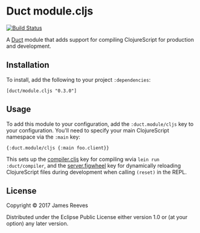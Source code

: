 # Duct module.cljs

[![Build Status](https://travis-ci.org/duct-framework/module.cljs.svg?branch=master)](https://travis-ci.org/duct-framework/module.cljs)

A [Duct][] module that adds support for compiling ClojureScript for
production and development.

[duct]: https://github.com/duct-framework/duct

## Installation

To install, add the following to your project `:dependencies`:

    [duct/module.cljs "0.3.0"]

## Usage

To add this module to your configuration, add the `:duct.module/cljs`
key to your configuration. You'll need to specify your main
ClojureScript namespace via the `:main` key:

```edn
{:duct.module/cljs {:main foo.client}}
```

This sets up the [compiler.cljs][] key for compiling wvia `lein run
:duct/compiler`, and the [server.figwheel][] key for dynamically
reloading ClojureScript files during development when calling
`(reset)` in the REPL.

[compiler.cljs]:   https://github.com/duct-framework/compiler.cljs
[server.figwheel]: https://github.com/duct-framework/server.figwheel

## License

Copyright © 2017 James Reeves

Distributed under the Eclipse Public License either version 1.0 or (at
your option) any later version.
